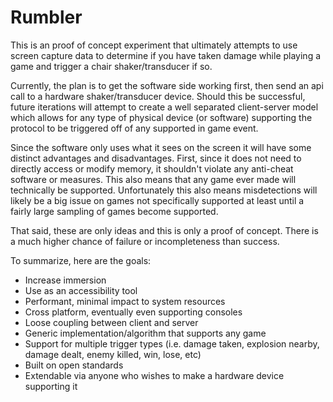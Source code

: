 # Rumbler

This is an proof of concept experiment that ultimately attempts to use screen 
capture data to determine if you have taken damage while playing a game and 
trigger a chair shaker/transducer if so.

Currently, the plan is to get the software side working first, then send an api 
call to a hardware shaker/transducer device. Should this be successful, future 
iterations will attempt to create a well separated client-server model which 
allows for any type of physical device (or software) supporting the protocol to 
be triggered off of any supported in game event.

Since the software only uses what it sees on the screen it will have some 
distinct advantages and disadvantages. First, since it does not need to 
directly access or modify memory, it shouldn't violate any anti-cheat software 
or measures. This also means that any game ever made will technically be 
supported. Unfortunately this also means misdetections will likely be a big 
issue on games not specifically supported at least until a fairly large 
sampling of games become supported.

That said, these are only ideas and this is only a proof of concept. There is a 
much higher chance of failure or incompleteness than success.

To summarize, here are the goals:
 - Increase immersion
 - Use as an accessibility tool
 - Performant, minimal impact to system resources
 - Cross platform, eventually even supporting consoles
 - Loose coupling between client and server
 - Generic implementation/algorithm that supports any game
 - Support for multiple trigger types (i.e. damage taken, explosion nearby, 
   damage dealt, enemy killed, win, lose, etc)
 - Built on open standards
 - Extendable via anyone who wishes to make a hardware device supporting it

